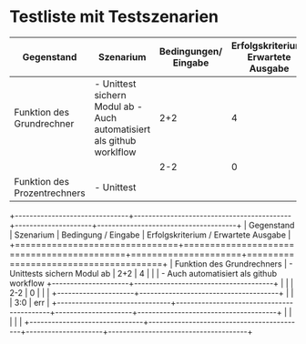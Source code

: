 # Testliste mit Testszenarien

|Gegenstand|Szenarium|Bedingungen/ Eingabe|Erfolgskriterium/ Erwartete Ausgabe|
|---|---|---|---|
|Funktion des Grundrechner|- Unittest sichern Modul ab -  Auch automatisiert als github worklflow|2+2|4|
|||2-2|0|
|Funktion des Prozentrechners|- Unittest|||



+-------------------------------+-------------------------------------------+---------------------+--------------------------------------+
| Gegenstand                    | Szenarium                                 | Bedingung / Eingabe | Erfolgskriterium / Erwartete Ausgabe |
+===============================+===========================================+=====================+======================================+
| Funktion des Grundrechners    | - Unittests sichern Modul ab              | 2+2                 | 4                                    |
|                               | - Auch automatisiert als github workflow  +---------------------+--------------------------------------+
|                               |                                           | 2-2                 | 0                                    |
|                               |                                           +---------------------+--------------------------------------+
|                               |                                           | 3:0                 | err                                  |
+-------------------------------+-------------------------------------------+---------------------+--------------------------------------+
|                               |                                           |                     |                                      |
+-------------------------------+-------------------------------------------+---------------------+--------------------------------------+
